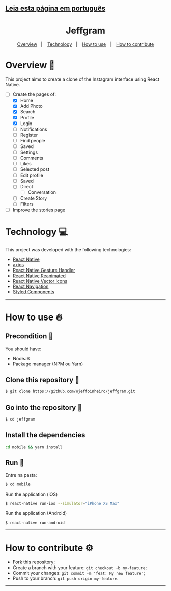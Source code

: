 ## [Leia esta página em português](https://github.com/ojeffoinheiro/task/blob/master/README-PT.md)
<h1 align="center">Jeffgram</h1>
  
<p align="center">
  <a href="#overview-book">Overview</a>&nbsp;&nbsp;&nbsp;|&nbsp;&nbsp;&nbsp;
  <a href="#technology-computer">Technology</a>&nbsp;&nbsp;&nbsp;|&nbsp;&nbsp;&nbsp;  
  <a href="#how-to-use-fire">How to use</a>&nbsp;&nbsp;&nbsp;|&nbsp;&nbsp;&nbsp;
  <a href="#how-to-contribute-gear">How to contribute</a>
</p>

# Overview :book:
This project aims to create a clone of the Instagram interface using React Native.

- [ ] Create the pages of:
   - [x] Home
   - [x] Add Photo
   - [x] Search
   - [x] Profile
   - [x] Login
   - [ ] Notifications
   - [ ] Register
   - [ ] Find people
   - [ ] Saved
   - [ ] Settings
   - [ ] Comments
   - [ ] Likes
   - [ ] Selected post
   - [ ] Edit profile
   - [ ] Saved
   - [ ] Direct
     - [ ] Conversation
   - [ ] Create Story
   - [ ] Filters
- [ ] Improve the stories page

# Technology :computer:
This project was developed with the following technologies:
- [React Native](https://reactnative.dev)
- [axios](https://yarnpkg.com/package/axios)
- [React Native Gesture Handler](https://yarnpkg.com/package/react-native-gesture-handler)
- [React Native Reanimated](https://yarnpkg.com/package/react-native-reanimated)
- [React Native Vector Icons](https://yarnpkg.com/package/react-native-vector-icons)
- [React Navigation](https://reactnavigation.org)
- [Styled Components](https://styled-components.com)
---

# How to use :fire:
## Precondition 📌
You should have:
- NodeJS
- Package manager (NPM ou Yarn)

## Clone this repository :floppy_disk:
```bash
$ git clone https://github.com/ojeffoinheiro/jeffgram.git
```
## Go into the repository :file_folder:
```bash
$ cd jeffgram
```
## Install the dependencies
```bash
cd mobile && yarn install
```
## Run :iphone:
Entre na pasta:
```bash
$ cd mobile
```
Run the application (iOS)
```bash
$ react-native run-ios --simulator="iPhone XS Max"
```
Run the application (Android)
```bash
$ react-native run-android
```
---

# How to contribute :gear:
- Fork this repository;
- Create a branch with your feature: `git checkout -b my-feature`;
- Commit your changes: `git commit -m 'feat: My new feature'`;
- Push to your branch: `git push origin my-feature`.
---

